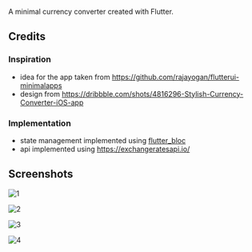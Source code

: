 A minimal currency converter created with Flutter.

## Credits

### Inspiration

- idea for the app taken from https://github.com/rajayogan/flutterui-minimalapps
- design from https://dribbble.com/shots/4816296-Stylish-Currency-Converter-iOS-app

### Implementation

- state management implemented using [flutter_bloc](https://pub.dartlang.org/packages/flutter_bloc)
- api implemented using https://exchangeratesapi.io/

## Screenshots

![1](https://user-images.githubusercontent.com/264142/53053707-be454f80-3467-11e9-9158-9e4aa25b547a.png)

![2](https://user-images.githubusercontent.com/264142/53053708-be454f80-3467-11e9-83b7-eb88063ab945.png)

![3](https://user-images.githubusercontent.com/264142/53053709-be454f80-3467-11e9-996d-05af218d8fb8.png)

![4](https://user-images.githubusercontent.com/264142/53053710-be454f80-3467-11e9-80d5-fb6897fcc578.png)
